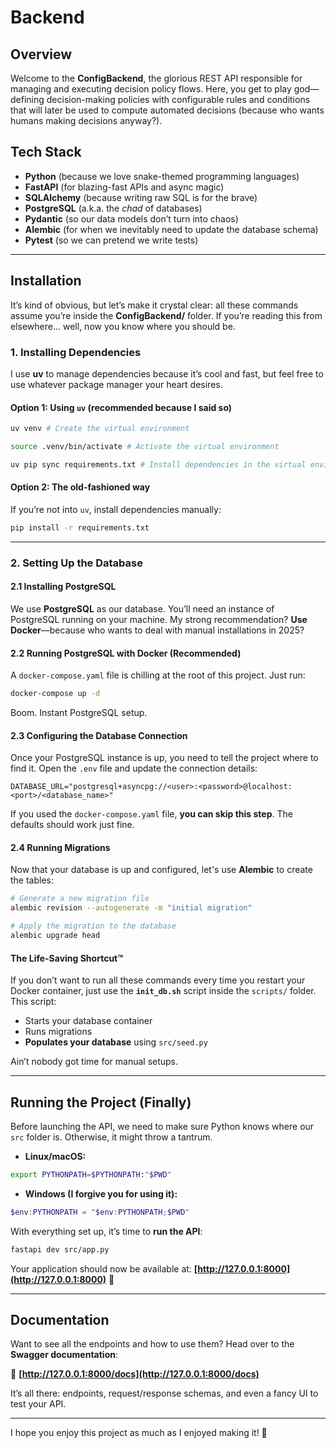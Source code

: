 # Backend

## Overview

Welcome to the **ConfigBackend**, the glorious REST API responsible for managing and executing decision policy flows. Here, you get to play god—defining decision-making policies with configurable rules and conditions that will later be used to compute automated decisions (because who wants humans making decisions anyway?).

## Tech Stack

- **Python** (because we love snake-themed programming languages)
- **FastAPI** (for blazing-fast APIs and async magic)
- **SQLAlchemy** (because writing raw SQL is for the brave)
- **PostgreSQL** (a.k.a. the _chad_ of databases)
- **Pydantic** (so our data models don’t turn into chaos)
- **Alembic** (for when we inevitably need to update the database schema)
- **Pytest** (so we can pretend we write tests)

---

## Installation

It’s kind of obvious, but let’s make it crystal clear: all these commands assume you’re inside the **ConfigBackend/** folder. If you’re reading this from elsewhere... well, now you know where you should be.

### 1. Installing Dependencies

I use **uv** to manage dependencies because it’s cool and fast, but feel free to use whatever package manager your heart desires.

#### Option 1: Using `uv` (recommended because I said so)

```zsh
uv venv # Create the virtual environment

source .venv/bin/activate # Activate the virtual environment

uv pip sync requirements.txt # Install dependencies in the virtual environment
```

#### Option 2: The old-fashioned way

If you’re not into `uv`, install dependencies manually:

```zsh
pip install -r requirements.txt
```

---

### 2. Setting Up the Database

#### 2.1 Installing PostgreSQL

We use **PostgreSQL** as our database. You’ll need an instance of PostgreSQL running on your machine. My strong recommendation? **Use Docker**—because who wants to deal with manual installations in 2025?

#### 2.2 Running PostgreSQL with Docker (Recommended)

A `docker-compose.yaml` file is chilling at the root of this project. Just run:

```zsh
docker-compose up -d
```

Boom. Instant PostgreSQL setup.

#### 2.3 Configuring the Database Connection

Once your PostgreSQL instance is up, you need to tell the project where to find it. Open the `.env` file and update the connection details:

```.env
DATABASE_URL="postgresql+asyncpg://<user>:<password>@localhost:<port>/<database_name>"
```

If you used the `docker-compose.yaml` file, **you can skip this step**. The defaults should work just fine.

#### 2.4 Running Migrations

Now that your database is up and configured, let's use **Alembic** to create the tables:

```zsh
# Generate a new migration file
alembic revision --autogenerate -m "initial migration"

# Apply the migration to the database
alembic upgrade head
```

#### The Life-Saving Shortcut™

If you don’t want to run all these commands every time you restart your Docker container, just use the **`init_db.sh`** script inside the `scripts/` folder. This script:

- Starts your database container
- Runs migrations
- **Populates your database** using `src/seed.py`

Ain’t nobody got time for manual setups.

---

## Running the Project (Finally)

Before launching the API, we need to make sure Python knows where our `src` folder is. Otherwise, it might throw a tantrum.

- **Linux/macOS:**

```zsh
export PYTHONPATH=$PYTHONPATH:"$PWD"
```

- **Windows (I forgive you for using it):**

```powershell
$env:PYTHONPATH = "$env:PYTHONPATH;$PWD"
```

With everything set up, it’s time to **run the API**:

```zsh
fastapi dev src/app.py
```

Your application should now be available at:
**[http://127.0.0.1:8000](http://127.0.0.1:8000)** 🎉

---

## Documentation

Want to see all the endpoints and how to use them? Head over to the **Swagger documentation**:

📜 **[http://127.0.0.1:8000/docs](http://127.0.0.1:8000/docs)**

It’s all there: endpoints, request/response schemas, and even a fancy UI to test your API.

---

I hope you enjoy this project as much as I enjoyed making it! 🚀
